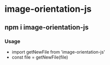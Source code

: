 # image-orientation-js


## npm i image-orientation-js

### Usage

- import getNewFile from 'image-orientation-js'
- const file = getNewFile(file)
